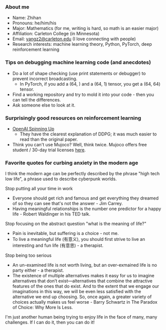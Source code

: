 ### About me

- Name: Zhihan
- Pronouns: he/him/his
- Major: Mathematics (for me, writing is hard, so math is an easier major)
- Affiliation: Carleton College (in Minnesota)
- Email: yangz2@carleton.edu (I love connecting with people)
- Research interests: machine learning theory, Python, PyTorch, deep reinforcement learning

### Tips on debugging machine learning code (and anecdotes)

- Do a lot of shape checking (use print statements or debugger) to prevent incorrect broadcasting.
  - In PyTorch, if you add a (64, ) and a (64, 1) tensor, you get a (64, 64) tensor. 
- Find a working repository and try to mold it into your code - then you can tell the differences. 
- Ask someone else to look at it.

### Surprisingly good resources on reinforcement learning

- [OpenAI Spinning Up](https://spinningup.openai.com/en/latest/index.html)
  - They have the clearest explanation of DDPG; it was much easier to read than the original paper.
- Think you can't use Mujoco? Well, think twice. Mujoco offers free student / 30-day trial licenses [here](https://www.roboti.us/license.html).

### Favorite quotes for curbing anxiety in the modern age

I think the modern age can be perfectly described by the phrase "high tech low life", a phrase used to describe cyberpunk worlds. 

Stop putting all your time in work
- Everyone should get rich and famous and get everything they dreamed of so they can see that's not the answer - Jim Carrey.
- Having meaningful relationships is the number one predictor for a happy life - Robert Waldinger in his TED talk.

Stop focusing on the abstract question "what is the meaning of life?"
- Pain is inevitable, but suffering is a choice - not me.
- To live a meaningful life (有意义), you should first strive to live an interesting and fun life (有意思) - a therapist.

Stop being too serious
- An un-examined life is not worth living, but an over-exmained life is no party either - a therapist.
- The existence of multiple alternatives makes it easy for us to imagine alternatives that don’t exist—alternatives that combine the attractive features of the ones that do exist. And to the extent that we engage our imaginations in this way, we will be even less satisfied with the alternative we end up choosing. So, once again, a greater variety of choices actually makes us feel worse - Barry Schwartz in The Paradox of Choice: Why More Is Less.

I'm just another human being trying to enjoy life in the face of many, many challenges. If I can do it, then you can do it!
